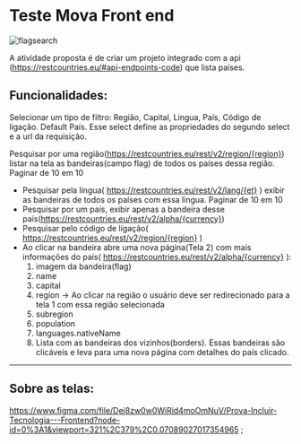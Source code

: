 # Teste Mova Front end

![flagsearch](https://user-images.githubusercontent.com/72228436/119375389-214e6e00-bc91-11eb-91e1-0203b7e07657.jpeg)

A atividade proposta é de criar um projeto integrado com a api (https://restcountries.eu/#api-endpoints-code) que lista países.

## Funcionalidades:
Selecionar um tipo de filtro: Região, Capital, Lingua, País, Código de ligação. Default País. Esse select define as propriedades do segundo select e a url da requisição.  

Pesquisar por uma região(https://restcountries.eu/rest/v2/region/{region}) listar na tela as bandeiras(campo flag) de todos os países dessa região. Paginar de 10 em 10  
  * Pesquisar pela lingua( https://restcountries.eu/rest/v2/lang/{et} ) exibir as bandeiras de todos os países com essa lingua. Paginar de 10 em 10		
  * Pesquisar por um país, exibir apenas a bandeira desse país(https://restcountries.eu/rest/v2/alpha/{currency})		
  * Pesquisar pelo código de ligação( https://restcountries.eu/rest/v2/region/{region} )
  * Ao clicar na bandeira abre uma nova página(Tela 2) com mais informações do país( https://restcountries.eu/rest/v2/alpha/{currency} ):
      1. imagem da bandeira(flag)
      2. name
      3. capital
      4. region -> Ao clicar na região o usuário deve ser redirecionado para a tela 1 com essa região selecionada
      5. subregion
      6. population
      7. languages.nativeName
      8. Lista com as bandeiras dos vizinhos(borders). Essas bandeiras são clicáveis e leva para uma nova página com detalhes do país clicado.
   
 ---
 
## Sobre as telas:
https://www.figma.com/file/Dej8zw0w0WiRid4moOmNuV/Prova-Incluir-Tecnologia---Frontend?node-id=0%3A1&viewport=321%2C379%2C0.07089027017354965 ;
